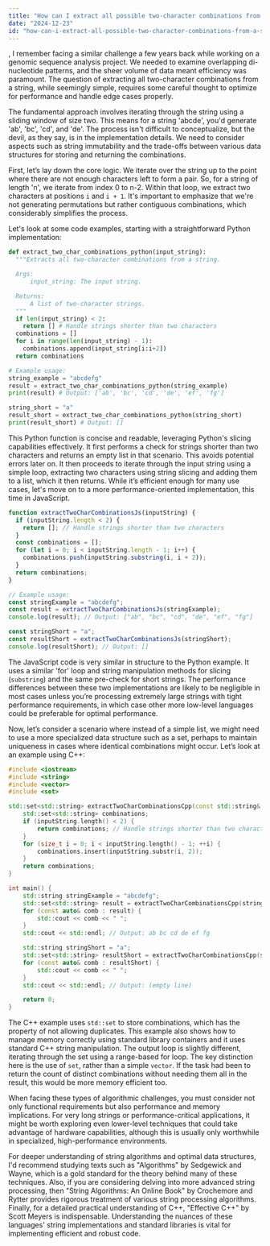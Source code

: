 ```yaml
---
title: "How can I extract all possible two-character combinations from a string?"
date: "2024-12-23"
id: "how-can-i-extract-all-possible-two-character-combinations-from-a-string"
---
```


,  I remember facing a similar challenge a few years back while working on a genomic sequence analysis project. We needed to examine overlapping di-nucleotide patterns, and the sheer volume of data meant efficiency was paramount. The question of extracting all two-character combinations from a string, while seemingly simple, requires some careful thought to optimize for performance and handle edge cases properly.

The fundamental approach involves iterating through the string using a sliding window of size two. This means for a string 'abcde', you'd generate 'ab', 'bc', 'cd', and 'de'. The process isn't difficult to conceptualize, but the devil, as they say, is in the implementation details. We need to consider aspects such as string immutability and the trade-offs between various data structures for storing and returning the combinations.

First, let’s lay down the core logic. We iterate over the string up to the point where there are not enough characters left to form a pair. So, for a string of length 'n', we iterate from index 0 to n-2. Within that loop, we extract two characters at positions `i` and `i + 1`. It's important to emphasize that we're not generating permutations but rather contiguous combinations, which considerably simplifies the process.

Let's look at some code examples, starting with a straightforward Python implementation:

```python
def extract_two_char_combinations_python(input_string):
  """Extracts all two-character combinations from a string.

  Args:
      input_string: The input string.

  Returns:
      A list of two-character strings.
  """
  if len(input_string) < 2:
    return [] # Handle strings shorter than two characters
  combinations = []
  for i in range(len(input_string) - 1):
    combinations.append(input_string[i:i+2])
  return combinations

# Example usage:
string_example = "abcdefg"
result = extract_two_char_combinations_python(string_example)
print(result) # Output: ['ab', 'bc', 'cd', 'de', 'ef', 'fg']

string_short = "a"
result_short = extract_two_char_combinations_python(string_short)
print(result_short) # Output: []

```

This Python function is concise and readable, leveraging Python's slicing capabilities effectively. It first performs a check for strings shorter than two characters and returns an empty list in that scenario. This avoids potential errors later on. It then proceeds to iterate through the input string using a simple loop, extracting two characters using string slicing and adding them to a list, which it then returns. While it’s efficient enough for many use cases, let's move on to a more performance-oriented implementation, this time in JavaScript.

```javascript
function extractTwoCharCombinationsJs(inputString) {
  if (inputString.length < 2) {
    return []; // Handle strings shorter than two characters
  }
  const combinations = [];
  for (let i = 0; i < inputString.length - 1; i++) {
    combinations.push(inputString.substring(i, i + 2));
  }
  return combinations;
}

// Example usage:
const stringExample = "abcdefg";
const result = extractTwoCharCombinationsJs(stringExample);
console.log(result); // Output: ["ab", "bc", "cd", "de", "ef", "fg"]

const stringShort = "a";
const resultShort = extractTwoCharCombinationsJs(stringShort);
console.log(resultShort); // Output: []

```
The JavaScript code is very similar in structure to the Python example. It uses a similar 'for' loop and string manipulation methods for slicing (`substring`) and the same pre-check for short strings. The performance differences between these two implementations are likely to be negligible in most cases unless you’re processing extremely large strings with tight performance requirements, in which case other more low-level languages could be preferable for optimal performance.

Now, let’s consider a scenario where instead of a simple list, we might need to use a more specialized data structure such as a set, perhaps to maintain uniqueness in cases where identical combinations might occur. Let’s look at an example using C++:

```cpp
#include <iostream>
#include <string>
#include <vector>
#include <set>

std::set<std::string> extractTwoCharCombinationsCpp(const std::string& inputString) {
    std::set<std::string> combinations;
    if (inputString.length() < 2) {
        return combinations; // Handle strings shorter than two characters
    }
    for (size_t i = 0; i < inputString.length() - 1; ++i) {
        combinations.insert(inputString.substr(i, 2));
    }
    return combinations;
}

int main() {
    std::string stringExample = "abcdefg";
    std::set<std::string> result = extractTwoCharCombinationsCpp(stringExample);
    for (const auto& comb : result) {
        std::cout << comb << " ";
    }
    std::cout << std::endl; // Output: ab bc cd de ef fg

    std::string stringShort = "a";
    std::set<std::string> resultShort = extractTwoCharCombinationsCpp(stringShort);
    for (const auto& comb : resultShort) {
        std::cout << comb << " ";
    }
    std::cout << std::endl; // Output: (empty line)

    return 0;
}
```

The C++ example uses `std::set` to store combinations, which has the property of not allowing duplicates. This example also shows how to manage memory correctly using standard library containers and it uses standard C++ string manipulation. The output loop is slightly different, iterating through the set using a range-based for loop. The key distinction here is the use of `set`, rather than a simple `vector`. If the task had been to return the count of distinct combinations without needing them all in the result, this would be more memory efficient too.

When facing these types of algorithmic challenges, you must consider not only functional requirements but also performance and memory implications. For very long strings or performance-critical applications, it might be worth exploring even lower-level techniques that could take advantage of hardware capabilities, although this is usually only worthwhile in specialized, high-performance environments.

For deeper understanding of string algorithms and optimal data structures, I'd recommend studying texts such as "Algorithms" by Sedgewick and Wayne, which is a gold standard for the theory behind many of these techniques. Also, if you are considering delving into more advanced string processing, then "String Algorithms: An Online Book" by Crochemore and Rytter provides rigorous treatment of various string processing algorithms. Finally, for a detailed practical understanding of C++, "Effective C++" by Scott Meyers is indispensable. Understanding the nuances of these languages' string implementations and standard libraries is vital for implementing efficient and robust code.
